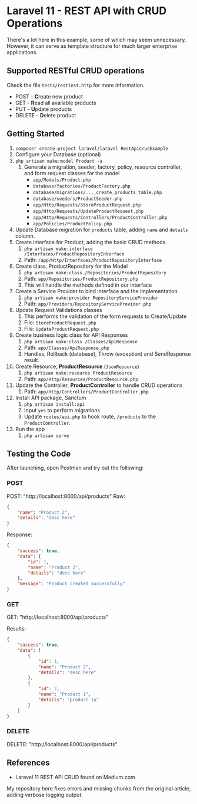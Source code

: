 # Laravel 11 - REST API with CRUD Operations

There's a lot here in this example, some of which may seem unnecessary. However, it can serve as template structure for much larger enterprise applications.

## Supported RESTful CRUD operations

Check the file `tests/restTest.http` for more information.

* POST - **C**reate new product
* GET - **R**ead all available products
* PUT - **U**pdate products
* DELETE - **D**elete product

## Getting Started

1. `composer create-project laravel/laravel RestApiCrudExample`
2. Configure your Database (optional)
3. `php artisan make:model Product -a`
   1. Generate a migration, seeder, factory, policy, resource controller, and form request classes for the model
      * `app/Models/Product.php`
      * `database/factories/ProductFactory.php`
      * `database/migrations/..._create_products_table.php`
      * `database/seeders/ProductSeeder.php`
      * `app/Http/Requests/StoreProductRequest.php`
      * `app/Http/Requests/UpdateProductRequest.php`
      * `app/Http/Requests/Controllers/ProductController.php`
      * `app/Policies/ProductPolicy.php`
4. Update Database migration for `products` table, adding `name` and `details` column.
5. Create interface for Product, adding the basic CRUD methods.
   1. `php artisan make:interface /Interfaces/ProductRepositoryInterface`
   2. Path: `/app/Http/Interfaces/ProductRepositoryInterface`
6. Create class, ProductRepository for the Model
   1. `php artisan make:class /Repositories/ProductRepository`
   2. Path: `app/Repositories/ProductRepository.php`
   3. This will handle the methods defined in our interface
7. Create a Service Provider to bind interface and the implementation
   1. `php artisan make:provider RepositoryServiceProvider`
   2. Path: `app/Providers/RepositoryServiceProvider.php`
8. Update Request Validations classes
   1. This performs the validation of the form requests to Create/Update
   2. File: `StoreProductRequest.php`
   3. File: `UpdateProductRequest.php`
9. Create business logic class for API Responses
   1. `php artisan make:class /Classes/ApiResponse`
   2. Path: `app/Classes/ApiResponse.php`
   3. Handles, Rollback (database), Throw (exception) and SendResponse result.
10. Create Resource, **ProductResource** (`JsonResource`)
    1. `php artisan make:resource ProductResource`
    2. Path: `app/Http/Resources/ProductResource.php`
11. Update the Controller, **ProductController** to handle CRUD operations
    1. Path: `app/Http/Controllers/ProductController.php`
12. Install API package, Sanctum
    1. `php artisan install:api`
    2. Input `yes` to perform migrations
    3. Update `routes/api.php` to hook route, `/products` to the `ProductController`.
13. Run the app
    1. `php artisan serve`

## Testing the Code

After launching, open Postman and try out the following:

### POST

POST: "http://localhost:8000/api/products"
Raw:

```json
{
    "name": "Product 2",
    "details": "desc here"
}
```

Response:

```json
{
    "success": true,
    "data": {
        "id": 1,
        "name": "Product 2",
        "details": "desc here"
    },
    "message": "Product created successfully"
}
```

### GET

GET: "http://localhost:8000/api/products"

Results:

```json
{
    "success": true,
    "data": [
        {
            "id": 1,
            "name": "Product 2",
            "details": "desc here"
        },
        {
            "id": 2,
            "name": "Product 1",
            "details": "product 1a"
        }
    ]
}
```

### DELETE

DELETE: "http://localhost:8000/api/products"

## References

* Laravel 11 REST API CRUD found on Medium.com

My repository here fixes errors and missing chunks from the original article, adding verbose logging output.
